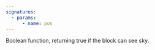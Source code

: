 ```yaml
---
signatures:
  - params:
      - name: pos
---
```


Boolean function, returning true if the block can see sky.
